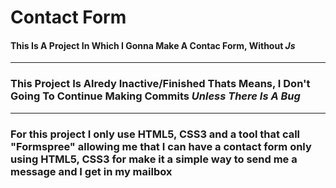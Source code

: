 <!-- @format -->

# Contact Form

#### This Is A Project In Which I Gonna Make A Contac Form, Without _Js_

---

### This Project Is Alredy Inactive/Finished Thats Means, I Don't Going To Continue Making Commits _Unless There Is A Bug_

---

### For this project I only use HTML5, CSS3 and a tool that call "Formspree" allowing me that I can have a contact form only using HTML5, CSS3 for make it a simple way to send me a message and I get in my mailbox
